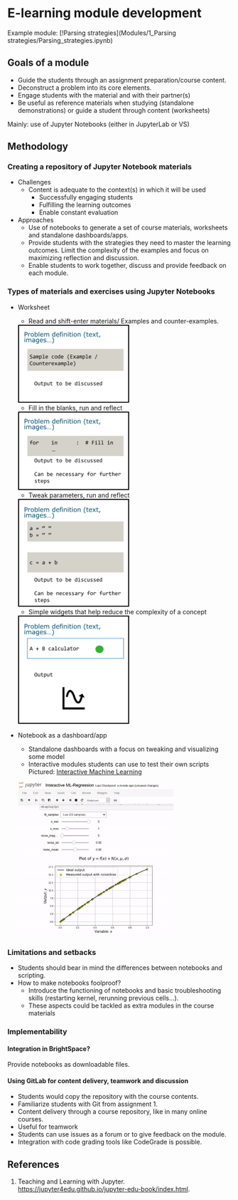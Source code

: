 # E-learning module development

Example module: [!Parsing strategies](Modules/1_Parsing strategies/Parsing_strategies.ipynb)

## Goals of a module
- Guide the students through an assignment preparation/course content.
- Deconstruct a problem into its core elements. 
- Engage students with the material and with their partner(s)
- Be useful as reference materials when studying (standalone demonstrations) or guide a student through content (worksheets)

Mainly: use of Jupyter Notebooks (either in JupyterLab or VS)


## Methodology
### Creating a repository of Jupyter Notebook materials
- Challenges
  - Content is adequate to the context(s) in which it will be used
	- Successfully engaging students
	- Fulfilling the learning outcomes
	- Enable constant evaluation
- Approaches
	- Use of notebooks to generate a set of course materials, worksheets and standalone dashboards/apps.
	- Provide students with the strategies they need to master the learning outcomes. Limit the complexity of the examples and focus on maximizing reflection and discussion.
	- Enable students to work together, discuss and provide feedback on each module.

### Types of materials and exercises using Jupyter Notebooks
- Worksheet
	- Read and shift-enter materials/ Examples and counter-examples.
	<img src="files/read_material.png" width = "250">
	
	- Fill in the blanks, run and reflect
	<img src="files/fill_material.png" width = "250">
	
	- Tweak parameters, run and reflect
	<img src="files/tweak.png" width = "250">
	
	- Simple widgets that help reduce the complexity of a concept
	<img src="files/widget.png" width = "250">

	
- Notebook as a dashboard/app
	- Standalone dashboards with a focus on tweaking and visualizing some model
	- Interactive modules students can use to test their own scripts Pictured: [Interactive Machine Learning](https://github.com/tirthajyoti/Interactive_Machine_Learning)
	
	<a href="https://github.com/tirthajyoti/Interactive_Machine_Learning"><img src="files/example_tirthajyoti.gif" width = "350"></a>
	
### Limitations and setbacks
-	Students should bear in mind the differences between notebooks and scripting.
-	How to make notebooks foolproof?
	-	Introduce the functioning of notebooks and basic troubleshooting skills  (restarting kernel, rerunning previous cells…).
	-	These aspects could be tackled as extra modules in the course materials

### Implementability

#### Integration in BrightSpace?
Provide notebooks as downloadable files.

#### Using GitLab for content delivery, teamwork and discussion
-	Students would copy the repository with the course contents. 
-	Familiarize students with Git from assignment 1. 
-	Content delivery through a course repository, like in many online courses. 
-	Useful for teamwork
-	Students can use issues as a forum or to give feedback on the module.
-	Integration with code grading tools like CodeGrade is possible.

## References

1.	Teaching and Learning with Jupyter. https://jupyter4edu.github.io/jupyter-edu-book/index.html.




